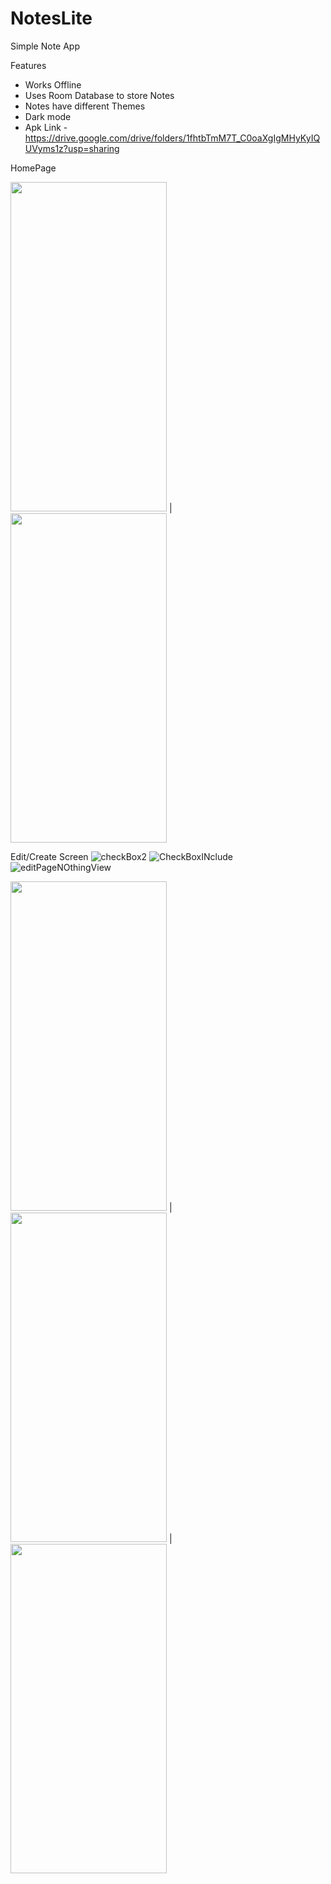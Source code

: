 # NotesLite

Simple Note App

Features
- Works Offline
- Uses Room Database to store Notes
- Notes have different Themes
- Dark mode 
- Apk Link - https://drive.google.com/drive/folders/1fhtbTmM7T_C0oaXgIgMHyKyIQUVyms1z?usp=sharing

HomePage 

<img src="https://github.com/user0234/NotesLite/assets/129966531/9bbcdfa0-003d-43a5-8210-fae638d0b09f" width="250" height="527" style="padding: 10px,40px,10px,10px" > | <img src="https://github.com/user0234/NotesLite/assets/129966531/7fd44a33-f12b-4c49-a69d-7bf1899dc288" width="250" height="527" style="padding: 10px,40px,10px,10px">

Edit/Create Screen 
![checkBox2]()
![CheckBoxINclude]()
![editPageNOthingView]()

<img src="https://github.com/user0234/NotesLite/assets/129966531/78acf455-5b63-4d35-8972-48715e369e82" width="250" height="527" style="padding: 10px,40px,10px,10px" > |
<img src="https://github.com/user0234/NotesLite/assets/129966531/21345c6b-3d19-44f3-a269-679ea962530a" width="250" height="527" style="padding: 10px,40px,10px,10px" > |
<img src="https://github.com/user0234/NotesLite/assets/129966531/d272daf2-1643-4435-8369-ed0186446f7f" width="250" height="527" style="padding: 10px,40px,10px,10px" >
